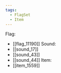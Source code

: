 ```yaml
---
tags:
  - FlagSet
  - Item
---
```

Flag:
- [[flag_11190]]
Sound:
- [[sound_17]]
- [[sound_43]]
- [[sound_44]]
Item:
- [[item_1559]]

